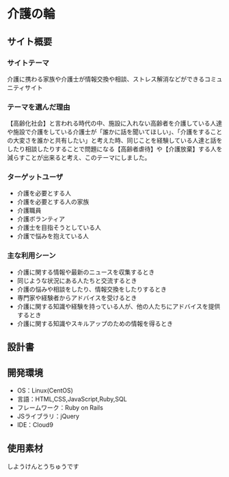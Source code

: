 # 介護の輪

## サイト概要
### サイトテーマ
介護に携わる家族や介護士が情報交換や相談、ストレス解消などができるコミュニティサイト

### テーマを選んだ理由
【高齢化社会】と言われる時代の中、施設に入れない高齢者を介護している人達や施設で介護をしている介護士が「誰かに話を聞いてほしい」、「介護をすることの大変さを誰かと共有したい」と考えた時、同じことを経験している人達と話をしたり相談したりすることで問題になる【高齢者虐待】や【介護放棄】する人を減らすことが出来ると考え、このテーマにしました。

### ターゲットユーザ
- 介護を必要とする人
- 介護を必要とする人の家族
- 介護職員
- 介護ボランティア
- 介護士を目指そうとしている人
- 介護で悩みを抱えている人

### 主な利用シーン
- 介護に関する情報や最新のニュースを収集するとき
- 同じような状況にある人たちと交流するとき
- 介護の悩みや相談をしたり、情報交換をしたりするとき
- 専門家や経験者からアドバイスを受けるとき
- 介護に関する知識や経験を持っている人が、他の人たちにアドバイスを提供するとき
- 介護に関する知識やスキルアップのための情報を得るとき

## 設計書


## 開発環境
- OS：Linux(CentOS)
- 言語：HTML,CSS,JavaScript,Ruby,SQL
- フレームワーク：Ruby on Rails
- JSライブラリ：jQuery
- IDE：Cloud9

## 使用素材
しようけんとうちゅうです